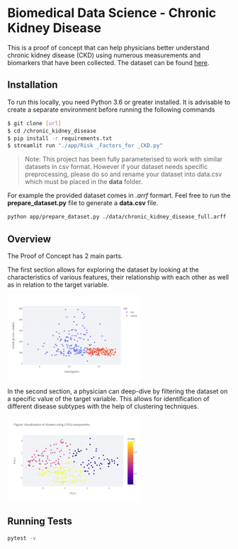 # Biomedical Data Science - Chronic Kidney Disease
This is a proof of concept that can help physicians better understand chronic kidney disease (CKD) using numerous measurements and biomarkers that have been collected. The dataset can be found [here](https://archive.ics.uci.edu/ml/datasets/Chronic_Kidney_Disease).

## Installation
To run this locally, you need Python 3.6 or greater installed. It is advisable to create a separate environment before running the following commands
```sh
$ git clone [url]
$ cd /chronic_kidney_disease
$ pip install -r requirements.txt
$ streamlit run "./app/Risk _Factors_for _CKD.py"
```
> Note: This project has been fully parameterised to work with similar datasets in csv format. However if your dataset needs specific preprocessing, please do so and rename your dataset into data.csv which must be placed in the **data** folder.

For example the provided dataset comes in _.arrf_ formart. Feel free to run the **prepare_dataset.py** file to generate a **data.csv** file.
```sh
python app/prepare_dataset.py ./data/chronic_kidney_disease_full.arff
```
## Overview
The Proof of Concept has 2 main parts. 

The first section allows for exploring the dataset by looking at the characteristics of various features, their relationship with each other as well as in relation to the target variable.

<img src="/assets/scatter.png" width="300">

In the second section, a physician can deep-dive by filtering the dataset on a specific value of the target variable. This allows for identification of different disease subtypes with the help of clustering techniques.

<img src="/assets/cluster.png" width="300">

## Running Tests
```sh
pytest -v
```